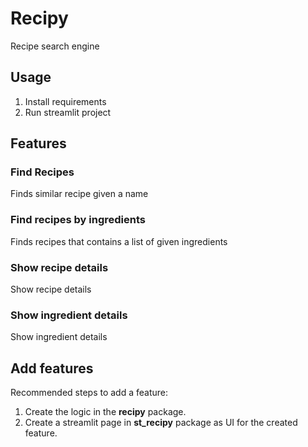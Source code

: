 # Recipy

Recipe search engine

## Usage

1. Install requirements
2. Run streamlit project

## Features

### Find Recipes

Finds similar recipe given a name

### Find recipes by ingredients

Finds recipes that contains a list of given ingredients

### Show recipe details

Show recipe details

### Show ingredient details

Show ingredient details

## Add features

Recommended steps to add a feature:

1. Create the logic in the **recipy** package.
2. Create a streamlit page in **st_recipy** package as UI for the created feature.
